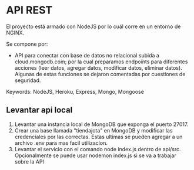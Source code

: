 # API REST
El proyecto está armado con NodeJS por lo cuál corre en un entorno de NGINX.

Se compone por:

* API para conectar con base de datos no relacional subida a cloud.mongodb.com; por la cual preparamos endpoints para diferentes acciones (leer datos, agregar datos, modificar datos, eliminar datos). Algunas de estas funciones se dejaron comentadas por cuestiones de seguridad.

Keywords: NodeJS, Heroku, Express, Mongo, Mongoose

## Levantar api local
1. Levantar una instancia local de MongoDB que exponga el puerto 27017.
2. Crear una base llamada "tiendajota" en MongoDB y modificar las credenciales por las correctas. Estas ultimas se pueden agregar a un archivo .env para mas facil utilizacion.
3. Levantar el servicio con el comando node index.js dentro de api/src. Opcionalmente se puede usar nodemon index.js si se va a trabajar sobre la API
